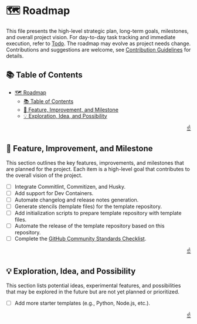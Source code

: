 <!-- markdownlint-disable MD033 MD041 -->

<a id="top"></a>

# 🗺️ Roadmap

This file presents the high-level strategic plan, long-term goals, milestones, and overall project vision. For day-to-day task tracking and immediate execution, refer to [Todo](TODO.md). The roadmap may evolve as project needs change. Contributions and suggestions are welcome, see [Contribution Guidelines](CONTRIBUTING.md) for details.

## 📚 Table of Contents

- [🗺️ Roadmap](#️-roadmap)
  - [📚 Table of Contents](#-table-of-contents)
  - [🎯 Feature, Improvement, and Milestone](#-feature-improvement-and-milestone)
  - [💡 Exploration, Idea, and Possibility](#-exploration-idea-and-possibility)

<p align="right"><a href="#top">☝️</a></p>

## 🎯 Feature, Improvement, and Milestone

This section outlines the key features, improvements, and milestones that are planned for the project. Each item is a high-level goal that contributes to the overall vision of the project.

- [ ] Integrate Commitlint, Commitizen, and Husky.
- [ ] Add support for Dev Containers.
- [ ] Automate changelog and release notes generation.
- [ ] Generate stencils (template files) for the template repository.
- [ ] Add initialization scripts to prepare template repository with template files.
- [ ] Automate the release of the template repository based on this repository.
- [ ] Complete the [GitHub Community Standards Checklist](https://github.com/imfsiddiqui/brepo/community).

<p align="right"><a href="#top">☝️</a></p>

## 💡 Exploration, Idea, and Possibility

This section lists potential ideas, experimental features, and possibilities that may be explored in the future but are not yet planned or prioritized.

- [ ] Add more starter templates (e.g., Python, Node.js, etc.).

<p align="right"><a href="#top">☝️</a></p>
